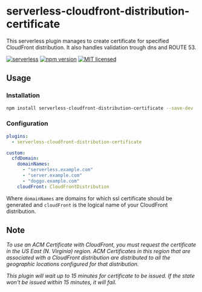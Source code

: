 # serverless-cloudfront-distribution-certificate

This serverless plugin manages to create certificate for specified CloudFront distribution. It also handles validation trough dns and ROUTE 53.

[![serverless](http://public.serverless.com/badges/v3.svg)](http://www.serverless.com)
[![npm version](https://badge.fury.io/js/serverless-cloudfront-distribution-certificate.svg)](https://badge.fury.io/js/erverless-cloudfront-distribution-certificate)
[![MIT licensed](https://img.shields.io/badge/license-MIT-blue.svg)](https://raw.githubusercontent.com/pfulop/serverless-cloudfront-distribution-certificate/master/LICENSE)

## Usage

### Installation

```bash
npm install serverless-cloudfront-distribution-certificate --save-dev
```

### Configuration

```yaml
plugins:
  - serverless-cloudfront-distribution-certificate

custom:
  cfdDomain:
    domainNames:
      - "serverless.example.com"
      - "server.example.com"
      - "doggo.example.com"
    cloudFront: CloudFrontDistribution
```

Where `domainNames` are domains for which ssl certificate should be generated and `cloudFront` is the logical name of your CloudFront distribution.

## Note

_To use an ACM Certificate with CloudFront, you must request the certificate in the US East (N. Virginia) region. ACM Certificates in this region that are associated with a CloudFront distribution are distributed to all the geographic locations configured for that distribution._

_This plugin will wait up to 15 minutes for certificate to be issued. If the state won't be issued within 15 minutes, it will fail._
